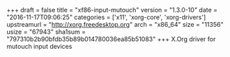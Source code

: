 +++
draft = false
title = "xf86-input-mutouch"
version = "1.3.0-10"
date = "2016-11-17T09:06:25"
categories = ['x11', 'xorg-core', 'xorg-drivers']
upstreamurl = "http://xorg.freedesktop.org"
arch = "x86_64"
size = "11356"
usize = "67943"
sha1sum = "797310b2b90bfdb35b89b014780036ea85b51083"
+++
X.Org driver for mutouch input devices